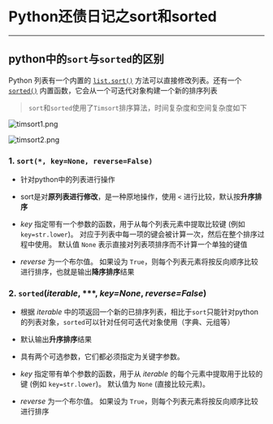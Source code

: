 # Python还债日记之sort和sorted


------

<!-- more -->

## python中的`sort`与`sorted`的区别

Python 列表有一个内置的 [`list.sort()`](https://docs.python.org/zh-cn/3/library/stdtypes.html#list.sort) 方法可以直接修改列表。还有一个 [`sorted()`](https://docs.python.org/zh-cn/3/library/functions.html#sorted) 内置函数，它会从一个可迭代对象构建一个新的排序列表

> `sort`和`sorted`使用了`Timsort`排序算法，时间复杂度和空间复杂度如下

![timsort1.png](https://raw.githubusercontent.com/shmilywh/PicturesForBlog/master/2021/04/06-19-53-42-timsort1.png)

![timsort2.png](https://raw.githubusercontent.com/shmilywh/PicturesForBlog/master/2021/04/06-19-53-47-timsort2.png)

### 1. `sort(*, key=None, reverse=False)`

- 针对python中的列表进行操作

- sort是对**原列表进行修改**，是一种原地操作，使用 `<` 进行比较，默认按**升序排序**

- *key* 指定带有一个参数的函数，用于从每个列表元素中提取比较键 (例如 `key=str.lower`)。 对应于列表中每一项的键会被计算一次，然后在整个排序过程中使用。 默认值 `None` 表示直接对列表项排序而不计算一个单独的键值

- *reverse* 为一个布尔值。 如果设为 `True`，则每个列表元素将按反向顺序比较进行排序，也就是输出**降序排序**结果

### 2. `sorted`(*iterable*, ***, *key=None*, *reverse=False*)

- 根据 *iterable* 中的项返回一个新的已排序列表，相比于`sort`只能针对python的列表对象，`sorted`可以针对任何可迭代对象使用（字典、元组等）

- 默认输出**升序排序**结果 

- 具有两个可选参数，它们都必须指定为关键字参数。

- *key* 指定带有单个参数的函数，用于从 *iterable* 的每个元素中提取用于比较的键 (例如 `key=str.lower`)。 默认值为 `None` (直接比较元素)。

- *reverse* 为一个布尔值。 如果设为 `True`，则每个列表元素将按反向顺序比较进行排序

